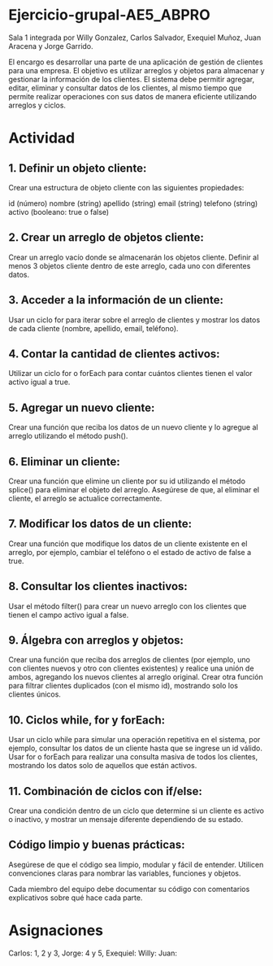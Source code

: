 # Ejercicio-grupal-AE5_ABPRO
Sala 1 integrada por Willy Gonzalez, Carlos Salvador, Exequiel Muñoz, Juan Aracena y Jorge Garrido.

El encargo es desarrollar una parte de una aplicación de gestión de clientes para una empresa. El objetivo es utilizar arreglos y objetos para almacenar y gestionar la información de los clientes. El sistema debe permitir agregar, editar, eliminar y consultar datos de los clientes, al mismo tiempo que permite realizar operaciones con sus datos de manera eficiente utilizando arreglos y ciclos.

# Actividad

## 1. Definir un objeto cliente:
Crear una estructura de objeto cliente con las siguientes propiedades:

id (número)
nombre (string)
apellido (string)
email (string)
telefono (string)
activo (booleano: true o false)

## 2. Crear un arreglo de objetos cliente:
Crear un arreglo vacío donde se almacenarán los objetos cliente.
Definir al menos 3 objetos cliente dentro de este arreglo, cada uno con diferentes datos.

## 3. Acceder a la información de un cliente:
Usar un ciclo for para iterar sobre el arreglo de clientes y mostrar los datos de cada cliente (nombre, apellido, email, teléfono).

## 4. Contar la cantidad de clientes activos:
Utilizar un ciclo for o forEach para contar cuántos clientes tienen el valor activo igual a true.

## 5. Agregar un nuevo cliente:
Crear una función que reciba los datos de un nuevo cliente y lo agregue al arreglo utilizando el método push().

## 6. Eliminar un cliente:
Crear una función que elimine un cliente por su id utilizando el método splice() para eliminar el objeto del arreglo.
Asegúrese de que, al eliminar el cliente, el arreglo se actualice correctamente.

## 7. Modificar los datos de un cliente:
Crear una función que modifique los datos de un cliente existente en el arreglo, por ejemplo, cambiar el teléfono o el estado de activo de false a true.

## 8. Consultar los clientes inactivos:
Usar el método filter() para crear un nuevo arreglo con los clientes que tienen el campo activo igual a false.

## 9. Álgebra con arreglos y objetos:
Crear una función que reciba dos arreglos de clientes (por ejemplo, uno con clientes nuevos y otro con clientes existentes) y realice una unión de ambos, agregando los nuevos clientes al arreglo original.
Crear otra función para filtrar clientes duplicados (con el mismo id), mostrando solo los clientes únicos.

## 10. Ciclos while, for y forEach:
Usar un ciclo while para simular una operación repetitiva en el sistema, por ejemplo, consultar los datos de un cliente hasta que se ingrese un id válido.
Usar for o forEach para realizar una consulta masiva de todos los clientes, mostrando los datos solo de aquellos que están activos.

## 11. Combinación de ciclos con if/else:
Crear una condición dentro de un ciclo que determine si un cliente es activo o inactivo, y mostrar un mensaje diferente dependiendo de su estado.

## Código limpio y buenas prácticas:
Asegúrese de que el código sea limpio, modular y fácil de entender. Utilicen convenciones claras para nombrar las variables, funciones y objetos.

Cada miembro del equipo debe documentar su código con comentarios explicativos sobre qué hace cada parte.

# Asignaciones
Carlos: 1, 2 y 3,
Jorge: 4 y 5, 
Exequiel: 
Willy:
Juan: 